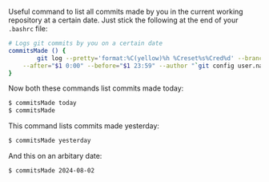<!--
## Hi there 👋
**wenzhaojia2000/wenzhaojia2000** is a ✨ _special_ ✨ repository because its `README.md` (this file) appears on your GitHub profile.

Here are some ideas to get you started:

- 🔭 I’m currently working on ...
- 🌱 I’m currently learning ...
- 👯 I’m looking to collaborate on ...
- 🤔 I’m looking for help with ...
- 💬 Ask me about ...
- 📫 How to reach me: ...
- 😄 Pronouns: ...
- ⚡ Fun fact: ...
-->

Useful command to list all commits made by you in the current working repository at a certain date. Just stick the following at the end of your `.bashrc` file:

```bash
# Logs git commits by you on a certain date
commitsMade () {
        git log --pretty='format:%C(yellow)%h %Creset%s%Cred%d' --branches \
    --after="$1 0:00" --before="$1 23:59" --author "`git config user.name`";
}
```

Now both these commands list commits made today:
```sh
$ commitsMade today
$ commitsMade
```

This command lists commits made yesterday:
```sh
$ commitsMade yesterday
```

And this on an arbitary date:
```sh
$ commitsMade 2024-08-02
```

